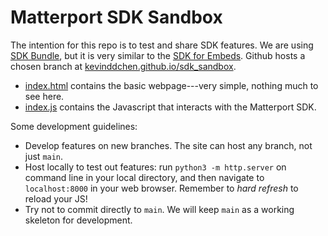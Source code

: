 # Matterport SDK Sandbox

The intention for this repo is to test and share SDK features.
We are using <a href="https://matterport.github.io/showcase-sdk/sdkbundle_home.html">SDK Bundle</a>, but it is very similar to the <a href="https://matterport.github.io/showcase-sdk/sdk_home.html">SDK for Embeds</a>.
Github hosts a chosen branch at <a href="https://kevinddchen.github.io/sdk_sandbox">kevinddchen.github.io/sdk_sandbox</a>. 

- <a href="index.html">index.html</a> contains the basic webpage---very simple, nothing much to see here.
- <a href="index.js">index.js</a> contains the Javascript that interacts with the Matterport SDK.

Some development guidelines:
- Develop features on new branches. The site can host any branch, not just `main`.
- Host locally to test out features: run `python3 -m http.server` on command line in your local directory, and then navigate to `localhost:8000` in your web browser. Remember to <em>hard refresh</em> to reload your JS!
- Try not to commit directly to `main`. We will keep `main` as a working skeleton for development.

